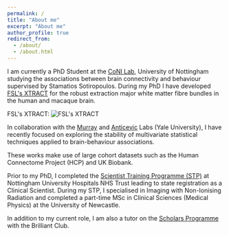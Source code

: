 ```yaml
---
permalink: /
title: "About me"
excerpt: "About me"
author_profile: true
redirect_from:
  - /about/
  - /about.html
---
```


I am currently a PhD Student at the [CoNI Lab](https://spmic-uon.github.io/conilab/), University of Nottingham studying the associations between brain connectivity and behaviour supervised by Stamatios Sotiropoulos. During my PhD I have developed [FSL's XTRACT](https://fsl.fmrib.ox.ac.uk/fsl/fslwiki/XTRACT) for the robust extraction major white matter fibre bundles in the human and macaque brain.

FSL's XTRACT:
![FSL's XTRACT](/images/HCP_xtract.gif)

In collaboration with the [Murray](https://medicine.yale.edu/lab/murray/) and [Anticevic](https://medicine.yale.edu/lab/anticevic/) Labs (Yale University), I have recently focused on exploring the stability of multivariate statistical techniques applied to brain-behaviour associations.

These works make use of large cohort datasets such as the Human Connectome Project (HCP) and UK Biobank.

Prior to my PhD, I completed the [Scientist Training Programme (STP)](https://nshcs.hee.nhs.uk/programmes/stp/) at Nottingham University Hospitals NHS Trust leading to state registration as a Clinical Scientist. During my STP, I specialised in Imaging with Non-Ionising Radiation and completed a part-time MSc in Clinical Sciences (Medical Physics) at the University of Newcastle.

In addition to my current role, I am also a tutor on the [Scholars Programme](https://thebrilliantclub.org/the-scholars-programme/) with the Brilliant Club.
